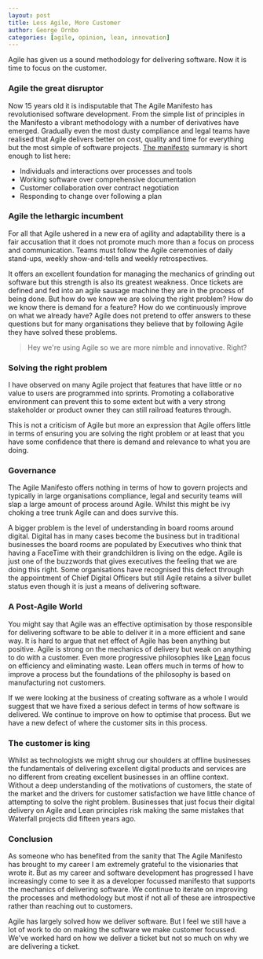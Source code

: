 ```yaml
---
layout: post
title: Less Agile, More Customer
author: George Ornbo
categories: [agile, opinion, lean, innovation]
---
```


Agile has given us a sound methodology for delivering software. Now it is time to focus on the customer. 

### Agile the great disruptor

Now 15 years old it is indisputable that The Agile Manifesto has revolutionised software development. From the simple list of principles in the Manifesto a vibrant methodology with a number of derivatives have emerged. Gradually even the most dusty compliance and legal teams have realised that Agile delivers better on cost, quality and time for everything but the most simple of software projects. [The manifesto][1] summary is short enough to list here:

* Individuals and interactions over processes and tools
* Working software over comprehensive documentation
* Customer collaboration over contract negotiation
* Responding to change over following a plan

### Agile the lethargic incumbent

For all that Agile ushered in a new era of agility and adaptability there is a fair accusation that it does not promote much more than a focus on process and communication. Teams must follow the Agile ceremonies of daily stand-ups, weekly show-and-tells and weekly retrospectives. 

It offers an excellent foundation for managing the mechanics of grinding out software but this strength is also its greatest weakness. Once tickets are defined and fed into an agile sausage machine they are in the process of being done. But how do we know we are solving the right problem? How do we know there is demand for a feature? How do we continuously improve on what we already have? Agile does not pretend to offer answers to these questions but for many organisations they believe that by following Agile they have solved these problems. 

> Hey we're using Agile so we are more nimble and innovative. Right?

### Solving the right problem

I have observed on many Agile project that features that have little or no value to users are programmed into sprints. Promoting a collaborative environment can prevent this to some extent but with a very strong stakeholder or product owner they can still railroad features through. 

This is not a criticism of Agile but more an expression that Agile offers little in terms of ensuring you are solving the right problem or at least that you have some confidence that there is demand and relevance to what you are doing. 

### Governance

The Agile Manifesto offers nothing in terms of how to govern projects and typically in large organisations compliance, legal and security teams will slap a large amount of process around Agile. Whilst this might be ivy choking a tree trunk Agile can and does survive this. 

A bigger problem is the level of understanding in board rooms around digital. Digital has in many cases become the business but in traditional businesses the board rooms are populated by Executives who think that having a FaceTime with their grandchildren is living on the edge. Agile is just one of the buzzwords that gives executives the feeling that we are doing this right. Some organisations have recognised this defect through the appointment of Chief Digital Officers but still Agile retains a silver bullet status even though it is just a means of delivering software. 

### A Post-Agile World

You might say that Agile was an effective optimisation by those responsible for delivering software to be able to deliver it in a more efficient and sane way. It is hard to argue that net effect of Agile has been anything but positive. Agile is strong on the mechanics of delivery but weak on anything to do with a customer. Even more progressive philosophies like [Lean][2] focus on efficiency and eliminating waste. Lean offers much in terms of how to improve a process but the foundations of the philosophy is based on manufacturing not customers.  

If we were looking at the business of creating software as a whole I would suggest that we have fixed a serious defect in terms of how software is delivered. We continue to improve on how to optimise that process. But we have a new defect of where the customer sits in this process.

### The customer is king

Whilst as technologists we might shrug our shoulders at offline businesses the fundamentals of delivering excellent digital products and services are no different from creating excellent businesses in an offline context. Without a deep understanding of the motivations of customers, the state of the market and the drivers for customer satisfaction we have little chance of attempting to solve the right problem. Businesses that just focus their digital delivery on Agile and Lean principles risk making the same mistakes that Waterfall projects did fifteen years ago. 

### Conclusion

As someone who has benefited from the sanity that The Agile Manifesto has brought to my career I am extremely grateful to the visionaries that wrote it. But as my career and software development has progressed I have increasingly come to see it as a developer focussed manifesto that supports the mechanics of delivering software. We continue to iterate on improving the processes and methodology but most if not all of these are introspective rather than reaching out to customers. 

Agile has largely solved how we deliver software. But I feel we still have a lot of work to do on making the software we make customer focussed. We've worked hard on how we deliver a ticket but not so much on why we are delivering a ticket. 

[1]: http://www.agilemanifesto.org/
[2]: http://theleanstartup.com/
